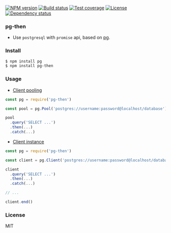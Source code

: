 
[![NPM version][npm-img]][npm-url]
[![Build status][travis-img]][travis-url]
[![Test coverage][coveralls-img]][coveralls-url]
[![License][license-img]][license-url]
[![Dependency status][david-img]][david-url]

### pg-then

* Use `postgresql` with `promise` api, based on [pg](https://github.com/brianc/node-postgres).

### Install

```bash
$ npm install pg
$ npm install pg-then
```

### Usage

* [Client pooling](https://github.com/brianc/node-postgres#client-pooling)

```js
const pg = require('pg-then')

const pool = pg.Pool('postgres://username:password@localhost/database')

pool
  .query('SELECT ...')
  .then(...)
  .catch(...)
```

* [Client instance](https://github.com/brianc/node-postgres#client-instance)

```js
const pg = require('pg-then')

const client = pg.Client('postgres://username:password@localhost/database')

client
  .query('SELECT ...')
  .then(...)
  .catch(...)

// ...

client.end()
```

### License
MIT

[npm-img]: https://img.shields.io/npm/v/pg-then.svg?style=flat-square
[npm-url]: https://npmjs.org/package/pg-then
[travis-img]: https://img.shields.io/travis/coderhaoxin/pg-then.svg?style=flat-square
[travis-url]: https://travis-ci.org/coderhaoxin/pg-then
[coveralls-img]: https://img.shields.io/coveralls/coderhaoxin/pg-then.svg?style=flat-square
[coveralls-url]: https://coveralls.io/r/coderhaoxin/pg-then?branch=master
[license-img]: https://img.shields.io/badge/license-MIT-green.svg?style=flat-square
[license-url]: http://opensource.org/licenses/MIT
[david-img]: https://img.shields.io/david/coderhaoxin/pg-then.svg?style=flat-square
[david-url]: https://david-dm.org/coderhaoxin/pg-then
